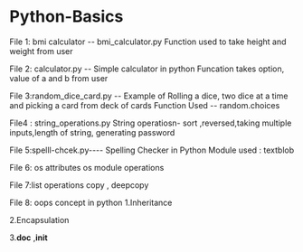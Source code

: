 # Python-Basics

File 1: bmi calculator -- bmi_calculator.py
Function used to take height and weight from user 

File 2: calculator.py -- Simple calculator in python 
Funcation takes option, value of a and b from user

File 3:random_dice_card.py -- Example of Rolling a dice, two dice at a time and picking a card from deck of cards
Function Used -- random.choices

File4 : string_operations.py
String operatiosn- sort ,reversed,taking multiple inputs,length of string, generating password

File 5:spelll-chcek.py---- Spelling Checker in Python
Module used : textblob

File 6: os attributes
os module operations

File 7:list operations
copy , deepcopy

File 8: oops concept in python
1.Inheritance

2.Encapsulation

3.__doc__ ,__init__

